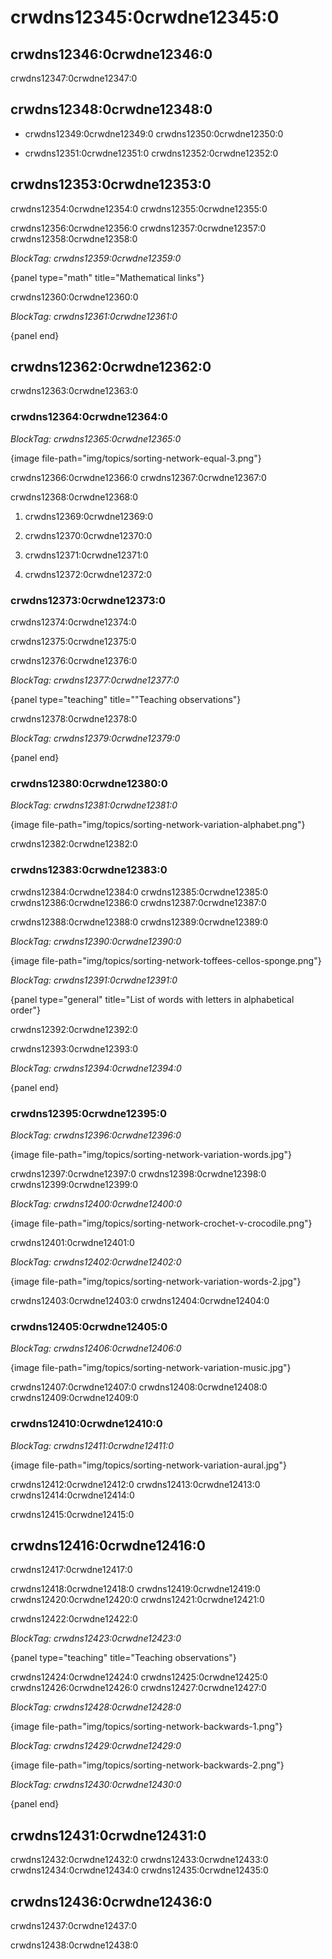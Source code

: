 # crwdns12345:0crwdne12345:0

## crwdns12346:0crwdne12346:0

crwdns12347:0crwdne12347:0

## crwdns12348:0crwdne12348:0

- crwdns12349:0crwdne12349:0 crwdns12350:0crwdne12350:0

- crwdns12351:0crwdne12351:0 crwdns12352:0crwdne12352:0

## crwdns12353:0crwdne12353:0

crwdns12354:0crwdne12354:0 crwdns12355:0crwdne12355:0

crwdns12356:0crwdne12356:0 crwdns12357:0crwdne12357:0 crwdns12358:0crwdne12358:0

*BlockTag: crwdns12359:0crwdne12359:0*

{panel type="math" title="Mathematical links"}

crwdns12360:0crwdne12360:0

*BlockTag: crwdns12361:0crwdne12361:0*

{panel end}

## crwdns12362:0crwdne12362:0

crwdns12363:0crwdne12363:0

### crwdns12364:0crwdne12364:0

*BlockTag: crwdns12365:0crwdne12365:0*

{image file-path="img/topics/sorting-network-equal-3.png"}

crwdns12366:0crwdne12366:0 crwdns12367:0crwdne12367:0

crwdns12368:0crwdne12368:0

1. crwdns12369:0crwdne12369:0

2. crwdns12370:0crwdne12370:0

3. crwdns12371:0crwdne12371:0

4. crwdns12372:0crwdne12372:0

### crwdns12373:0crwdne12373:0

crwdns12374:0crwdne12374:0

crwdns12375:0crwdne12375:0

crwdns12376:0crwdne12376:0

*BlockTag: crwdns12377:0crwdne12377:0*

{panel type="teaching" title=""Teaching observations"}

crwdns12378:0crwdne12378:0

*BlockTag: crwdns12379:0crwdne12379:0*

{panel end}

### crwdns12380:0crwdne12380:0

*BlockTag: crwdns12381:0crwdne12381:0*

{image file-path="img/topics/sorting-network-variation-alphabet.png"}

crwdns12382:0crwdne12382:0

### crwdns12383:0crwdne12383:0

crwdns12384:0crwdne12384:0 crwdns12385:0crwdne12385:0 crwdns12386:0crwdne12386:0 crwdns12387:0crwdne12387:0

crwdns12388:0crwdne12388:0 crwdns12389:0crwdne12389:0

*BlockTag: crwdns12390:0crwdne12390:0*

{image file-path="img/topics/sorting-network-toffees-cellos-sponge.png"}

*BlockTag: crwdns12391:0crwdne12391:0*

{panel type="general" title="List of words with letters in alphabetical order"}

crwdns12392:0crwdne12392:0

crwdns12393:0crwdne12393:0

*BlockTag: crwdns12394:0crwdne12394:0*

{panel end}

### crwdns12395:0crwdne12395:0

*BlockTag: crwdns12396:0crwdne12396:0*

{image file-path="img/topics/sorting-network-variation-words.jpg"}

crwdns12397:0crwdne12397:0 crwdns12398:0crwdne12398:0 crwdns12399:0crwdne12399:0

*BlockTag: crwdns12400:0crwdne12400:0*

{image file-path="img/topics/sorting-network-crochet-v-crocodile.png"}

crwdns12401:0crwdne12401:0

*BlockTag: crwdns12402:0crwdne12402:0*

{image file-path="img/topics/sorting-network-variation-words-2.jpg"}

crwdns12403:0crwdne12403:0 crwdns12404:0crwdne12404:0

### crwdns12405:0crwdne12405:0

*BlockTag: crwdns12406:0crwdne12406:0*

{image file-path="img/topics/sorting-network-variation-music.jpg"}

crwdns12407:0crwdne12407:0 crwdns12408:0crwdne12408:0 crwdns12409:0crwdne12409:0

### crwdns12410:0crwdne12410:0

*BlockTag: crwdns12411:0crwdne12411:0*

{image file-path="img/topics/sorting-network-variation-aural.jpg"}

crwdns12412:0crwdne12412:0 crwdns12413:0crwdne12413:0 crwdns12414:0crwdne12414:0

crwdns12415:0crwdne12415:0

## crwdns12416:0crwdne12416:0

crwdns12417:0crwdne12417:0

crwdns12418:0crwdne12418:0 crwdns12419:0crwdne12419:0 crwdns12420:0crwdne12420:0 crwdns12421:0crwdne12421:0

crwdns12422:0crwdne12422:0

*BlockTag: crwdns12423:0crwdne12423:0*

{panel type="teaching" title="Teaching observations"}

crwdns12424:0crwdne12424:0 crwdns12425:0crwdne12425:0 crwdns12426:0crwdne12426:0 crwdns12427:0crwdne12427:0

*BlockTag: crwdns12428:0crwdne12428:0*

{image file-path="img/topics/sorting-network-backwards-1.png"}

*BlockTag: crwdns12429:0crwdne12429:0*

{image file-path="img/topics/sorting-network-backwards-2.png"}

*BlockTag: crwdns12430:0crwdne12430:0*

{panel end}

## crwdns12431:0crwdne12431:0

crwdns12432:0crwdne12432:0 crwdns12433:0crwdne12433:0 crwdns12434:0crwdne12434:0 crwdns12435:0crwdne12435:0

## crwdns12436:0crwdne12436:0

crwdns12437:0crwdne12437:0

crwdns12438:0crwdne12438:0